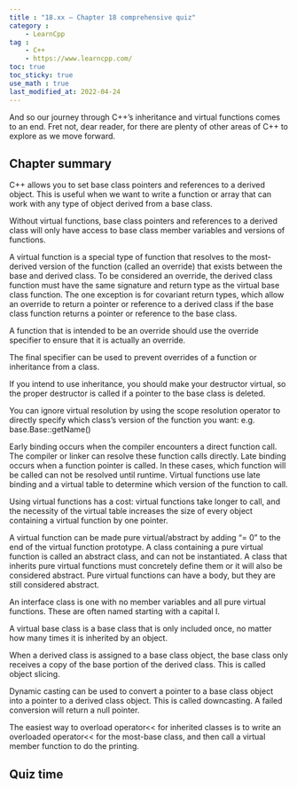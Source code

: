 ```yaml
---
title : "18.xx — Chapter 18 comprehensive quiz"
category :
    - LearnCpp
tag : 
    - C++
    - https://www.learncpp.com/
toc: true  
toc_sticky: true 
use_math : true
last_modified_at: 2022-04-24
---
```



And so our journey through C++’s inheritance and virtual functions comes to an end. Fret not, dear reader, for there are plenty of other areas of C++ to explore as we move forward.


## Chapter summary

C++ allows you to set base class pointers and references to a derived object. This is useful when we want to write a function or array that can work with any type of object derived from a base class.

Without virtual functions, base class pointers and references to a derived class will only have access to base class member variables and versions of functions.

A virtual function is a special type of function that resolves to the most-derived version of the function (called an override) that exists between the base and derived class. To be considered an override, the derived class function must have the same signature and return type as the virtual base class function. The one exception is for covariant return types, which allow an override to return a pointer or reference to a derived class if the base class function returns a pointer or reference to the base class.

A function that is intended to be an override should use the override specifier to ensure that it is actually an override.

The final specifier can be used to prevent overrides of a function or inheritance from a class.

If you intend to use inheritance, you should make your destructor virtual, so the proper destructor is called if a pointer to the base class is deleted.

You can ignore virtual resolution by using the scope resolution operator to directly specify which class’s version of the function you want: e.g. base.Base::getName()

Early binding occurs when the compiler encounters a direct function call. The compiler or linker can resolve these function calls directly. Late binding occurs when a function pointer is called. In these cases, which function will be called can not be resolved until runtime. Virtual functions use late binding and a virtual table to determine which version of the function to call.

Using virtual functions has a cost: virtual functions take longer to call, and the necessity of the virtual table increases the size of every object containing a virtual function by one pointer.

A virtual function can be made pure virtual/abstract by adding “= 0” to the end of the virtual function prototype. A class containing a pure virtual function is called an abstract class, and can not be instantiated. A class that inherits pure virtual functions must concretely define them or it will also be considered abstract. Pure virtual functions can have a body, but they are still considered abstract.

An interface class is one with no member variables and all pure virtual functions. These are often named starting with a capital I.

A virtual base class is a base class that is only included once, no matter how many times it is inherited by an object.

When a derived class is assigned to a base class object, the base class only receives a copy of the base portion of the derived class. This is called object slicing.

Dynamic casting can be used to convert a pointer to a base class object into a pointer to a derived class object. This is called downcasting. A failed conversion will return a null pointer.

The easiest way to overload operator<< for inherited classes is to write an overloaded operator<< for the most-base class, and then call a virtual member function to do the printing.


## Quiz time
